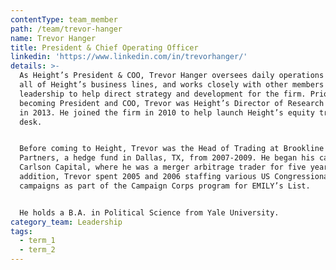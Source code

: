 ```yaml
---
contentType: team_member
path: /team/trevor-hanger
name: Trevor Hanger
title: President & Chief Operating Officer
linkedin: 'https://www.linkedin.com/in/trevorhanger/'
details: >-
  As Height’s President & COO, Trevor Hanger oversees daily operations across
  all of Height’s business lines, and works closely with other members of senior
  leadership to help direct strategy and development for the firm. Prior to
  becoming President and COO, Trevor was Height’s Director of Research beginning
  in 2013. He joined the firm in 2010 to help launch Height’s equity trading
  desk.


  Before coming to Height, Trevor was the Head of Trading at Brookline Avenue
  Partners, a hedge fund in Dallas, TX, from 2007-2009. He began his career at
  Carlson Capital, where he was a merger arbitrage trader for five years. In
  addition, Trevor spent 2005 and 2006 staffing various US Congressional
  campaigns as part of the Campaign Corps program for EMILY’s List.


  He holds a B.A. in Political Science from Yale University.
category_team: Leadership
tags:
  - term_1
  - term_2
---
```


